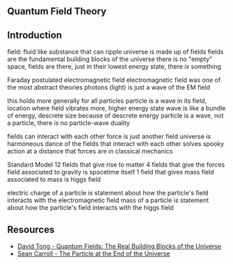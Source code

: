 ## Quantum Field Theory



## Introduction

field: fluid like substance that can ripple
universe is made up of fields
fields are the fundamental building blocks of the universe
there is no "empty" space, fields are there, just in their lowest energy state, there *is* something

Faraday postulated electromagnetic field
electromagnetic field was one of the most abstract theories
photons (light) is just a wave of the EM field

this holds more generally for all particles
particle is a wave in its field, location where field vibrates more, higher energy state
wave is like a bundle of energy, descrete size because of descrete energy
particle is a wave, not a particle, there is no particle-wave duality

fields can interact with each other
force is just another field
universe is harmoneous dance of the fields that interact with each other
solves spooky action at a distance that forces are in classical mechanics

Standard Model
12 fields that give rise to matter
4 fields that give the forces
    field associated to gravity is spacetime itself
1 field that gives mass
    field associated to mass is higgs field

electric charge of a particle is statement about how the particle's field interacts with the electromagnetic field 
mass of a particle is statement about how the particle's field interacts with the higgs field 



## Resources

- [David Tong - Quantum Fields: The Real Building Blocks of the Universe](https://www.youtube.com/watch?v=zNVQfWC_evg)
- [Sean Carroll - The Particle at the End of the Universe](https://www.youtube.com/watch?v=RwdY7Eqyguo)